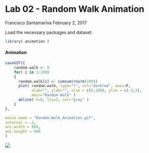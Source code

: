 Lab 02 - Random Walk Animation
================
Francisco Santamarina
February 2, 2017

Load the necessary packages and dataset.

``` r
library( animation )
```

#### Animation

``` r
saveGIF({
    random.walk <- 0
    for( i in 1:100)
    {
      random.walk[i] <- cumsum(rnorm(100))
      plot( random.walk, type="l", col="darkred", axes=F, 
            xlab="", ylab="", xlim = c(0,100), ylim = c(-3,3), 
            main="Random Walk" )
      abline( h=0, lty=2, col="gray" )
    }
},

movie.name = "Random_Walk_Animation.gif",
interval = .1,
ani.width = 800,
ani.height = 400
)
```

![](C:/Users/franc/Documents/Graduate%20School/PAI%20690%20Independent%20Study_DDM%20II/Labs/gifs/Random_Walk_Animation.gif)
